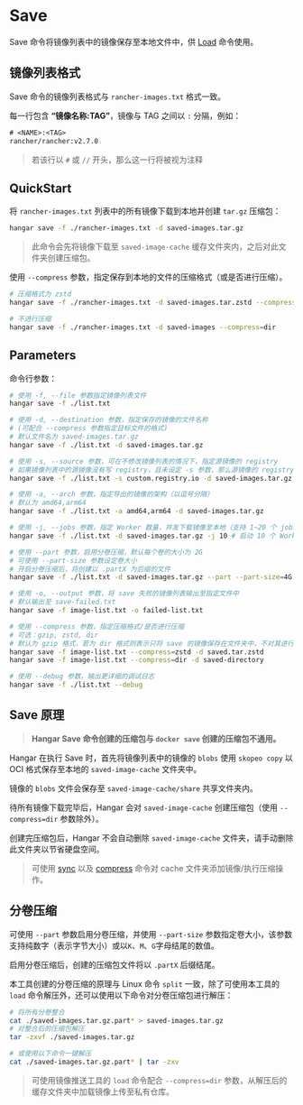 # Save

Save 命令将镜像列表中的镜像保存至本地文件中，供 [Load](./load.md) 命令使用。

## 镜像列表格式

Save 命令的镜像列表格式与 `rancher-images.txt` 格式一致。

每一行包含 **“镜像名称:TAG”**，镜像与 TAG 之间以 `:` 分隔，例如：

```txt
# <NAME>:<TAG>
rancher/rancher:v2.7.0
```

> 若该行以 `#` 或 `//` 开头，那么这一行将被视为注释

## QuickStart

将 `rancher-images.txt` 列表中的所有镜像下载到本地并创建 `tar.gz` 压缩包：

```sh
hangar save -f ./rancher-images.txt -d saved-images.tar.gz
```

> 此命令会先将镜像下载至 `saved-image-cache` 缓存文件夹内，之后对此文件夹创建压缩包。

使用 `--compress` 参数，指定保存到本地的文件的压缩格式（或是否进行压缩）。

```sh
# 压缩格式为 zstd
hangar save -f ./rancher-images.txt -d saved-images.tar.zstd --compress=zstd

# 不进行压缩
hangar save -f ./rancher-images.txt -d saved-images --compress=dir
```

## Parameters

命令行参数：

```sh
# 使用 -f, --file 参数指定镜像列表文件
hangar save -f ./list.txt

# 使用 -d, --destination 参数，指定保存的镜像的文件名称
# (可配合 --compress 参数指定目标文件的格式)
# 默认文件名为 saved-images.tar.gz
hangar save -f ./list.txt -d saved-images.tar.gz

# 使用 -s, --source 参数，可在不修改镜像列表的情况下，指定源镜像的 registry
# 如果镜像列表中的源镜像没有写 registry，且未设定 -s 参数，那么源镜像的 registry 会被设定为默认的 docker.io
hangar save -f ./list.txt -s custom.registry.io -d saved-images.tar.gz

# 使用 -a, --arch 参数，指定导出的镜像的架构（以逗号分隔）
# 默认为 amd64,arm64
hangar save -f ./list.txt -a amd64,arm64 -d saved-images.tar.gz

# 使用 -j, --jobs 参数，指定 Worker 数量，并发下载镜像至本地（支持 1~20 个 jobs）
hangar save -f ./list.txt -d saved-images.tar.gz -j 10 # 启动 10 个 Worker

# 使用 --part 参数，启用分卷压缩，默认每个卷的大小为 2G
# 可使用 --part-size 参数设定卷大小
# 开启分卷压缩后，将创建以 .partX 为后缀的文件
hangar save -f ./list.txt -d saved-images.tar.gz --part --part-size=4G # 指定每个分片体积最大为 4G

# 使用 -o, --output 参数，将 save 失败的镜像列表输出至指定文件中
# 默认输出至 save-failed.txt
hangar save -f image-list.txt -o failed-list.txt

# 使用 --compress 参数，指定压缩格式/是否进行压缩
# 可选：gzip, zstd, dir
# 默认为 gzip 格式，若为 dir 格式则表示只将 save 的镜像保存在文件夹中，不对其进行压缩（重命名文件夹）
hangar save -f image-list.txt --compress=zstd -d saved.tar.zstd
hangar save -f image-list.txt --compress=dir -d saved-directory

# 使用 --debug 参数，输出更详细的调试日志
hangar save -f ./list.txt --debug
```

## Save 原理

> **Hangar Save 命令创建的压缩包与 `docker save` 创建的压缩包不通用。**

Hangar 在执行 Save 时，首先将镜像列表中的镜像的 `blobs` 使用 `skopeo copy` 以 OCI 格式保存至本地的 `saved-image-cache` 文件夹中。

镜像的 `blobs` 文件会保存至 `saved-image-cache/share` 共享文件夹内。

待所有镜像下载完毕后，Hangar 会对 `saved-image-cache` 创建压缩包（使用 `--compress=dir` 参数除外）。

创建完压缩包后，Hangar 不会自动删除 `saved-image-cache` 文件夹，请手动删除此文件夹以节省硬盘空间。

> 可使用 [sync](./sync.md) 以及 [compress](./compress.md) 命令对 cache 文件夹添加镜像/执行压缩操作。

## 分卷压缩

可使用 `--part` 参数启用分卷压缩，并使用 `--part-size` 参数指定卷大小，该参数支持纯数字（表示字节大小）或以`K`、`M`、`G`字母结尾的数值。

启用分卷压缩后，创建的压缩包文件将以 `.partX` 后缀结尾。

本工具创建的分卷压缩的原理与 Linux 命令 `split` 一致，除了可使用本工具的 `load` 命令解压外，还可以使用以下命令对分卷压缩包进行解压：

```sh
# 将所有分卷整合
cat ./saved-images.tar.gz.part* > saved-images.tar.gz
# 对整合后的压缩包解压
tar -zxvf ./saved-images.tar.gz

# 或使用以下命令一键解压
cat ./saved-images.tar.gz.part* | tar -zxv
```

> 可使用镜像推送工具的 `load` 命令配合 `--compress=dir` 参数，从解压后的缓存文件夹中加载镜像上传至私有仓库。
